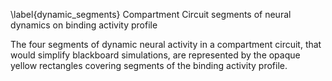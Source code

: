 \label{dynamic_segments} Compartment Circuit segments of neural dynamics on binding activity profile

The four segments of dynamic neural activity in a compartment circuit, that would simplify blackboard simulations, are represented by the opaque yellow rectangles covering segments of the binding activity profile.